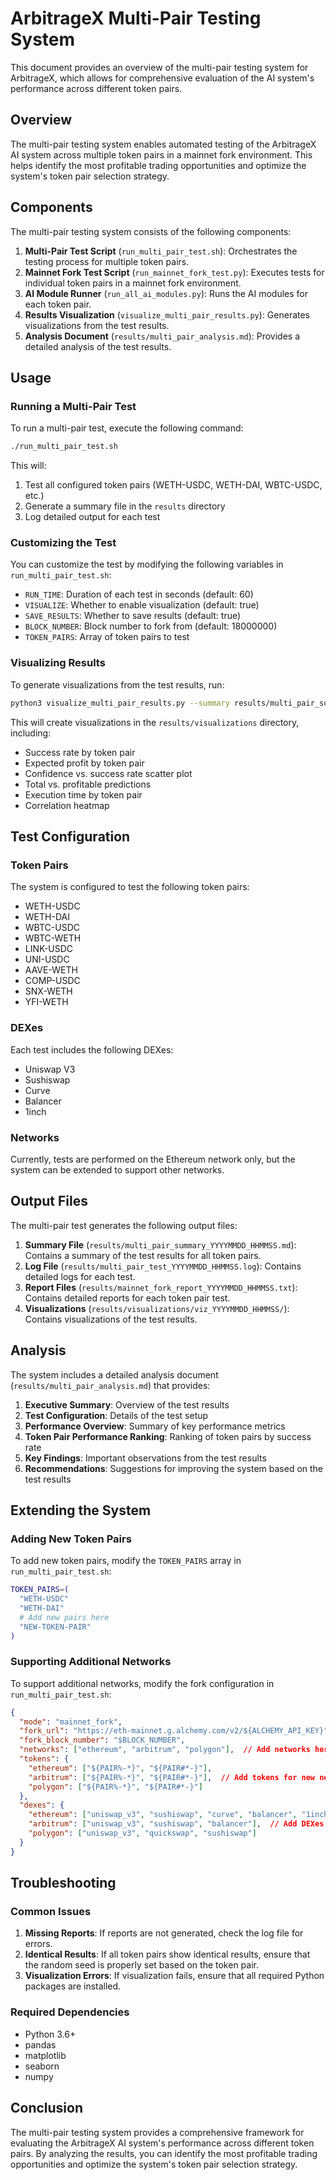# ArbitrageX Multi-Pair Testing System

This document provides an overview of the multi-pair testing system for ArbitrageX, which allows for comprehensive evaluation of the AI system's performance across different token pairs.

## Overview

The multi-pair testing system enables automated testing of the ArbitrageX AI system across multiple token pairs in a mainnet fork environment. This helps identify the most profitable trading opportunities and optimize the system's token pair selection strategy.

## Components

The multi-pair testing system consists of the following components:

1. **Multi-Pair Test Script** (`run_multi_pair_test.sh`): Orchestrates the testing process for multiple token pairs.
2. **Mainnet Fork Test Script** (`run_mainnet_fork_test.py`): Executes tests for individual token pairs in a mainnet fork environment.
3. **AI Module Runner** (`run_all_ai_modules.py`): Runs the AI modules for each token pair.
4. **Results Visualization** (`visualize_multi_pair_results.py`): Generates visualizations from the test results.
5. **Analysis Document** (`results/multi_pair_analysis.md`): Provides a detailed analysis of the test results.

## Usage

### Running a Multi-Pair Test

To run a multi-pair test, execute the following command:

```bash
./run_multi_pair_test.sh
```

This will:
1. Test all configured token pairs (WETH-USDC, WETH-DAI, WBTC-USDC, etc.)
2. Generate a summary file in the `results` directory
3. Log detailed output for each test

### Customizing the Test

You can customize the test by modifying the following variables in `run_multi_pair_test.sh`:

- `RUN_TIME`: Duration of each test in seconds (default: 60)
- `VISUALIZE`: Whether to enable visualization (default: true)
- `SAVE_RESULTS`: Whether to save results (default: true)
- `BLOCK_NUMBER`: Block number to fork from (default: 18000000)
- `TOKEN_PAIRS`: Array of token pairs to test

### Visualizing Results

To generate visualizations from the test results, run:

```bash
python3 visualize_multi_pair_results.py --summary results/multi_pair_summary_YYYYMMDD_HHMMSS.md
```

This will create visualizations in the `results/visualizations` directory, including:
- Success rate by token pair
- Expected profit by token pair
- Confidence vs. success rate scatter plot
- Total vs. profitable predictions
- Execution time by token pair
- Correlation heatmap

## Test Configuration

### Token Pairs

The system is configured to test the following token pairs:
- WETH-USDC
- WETH-DAI
- WBTC-USDC
- WBTC-WETH
- LINK-USDC
- UNI-USDC
- AAVE-WETH
- COMP-USDC
- SNX-WETH
- YFI-WETH

### DEXes

Each test includes the following DEXes:
- Uniswap V3
- Sushiswap
- Curve
- Balancer
- 1inch

### Networks

Currently, tests are performed on the Ethereum network only, but the system can be extended to support other networks.

## Output Files

The multi-pair test generates the following output files:

1. **Summary File** (`results/multi_pair_summary_YYYYMMDD_HHMMSS.md`): Contains a summary of the test results for all token pairs.
2. **Log File** (`results/multi_pair_test_YYYYMMDD_HHMMSS.log`): Contains detailed logs for each test.
3. **Report Files** (`results/mainnet_fork_report_YYYYMMDD_HHMMSS.txt`): Contains detailed reports for each token pair test.
4. **Visualizations** (`results/visualizations/viz_YYYYMMDD_HHMMSS/`): Contains visualizations of the test results.

## Analysis

The system includes a detailed analysis document (`results/multi_pair_analysis.md`) that provides:

1. **Executive Summary**: Overview of the test results
2. **Test Configuration**: Details of the test setup
3. **Performance Overview**: Summary of key performance metrics
4. **Token Pair Performance Ranking**: Ranking of token pairs by success rate
5. **Key Findings**: Important observations from the test results
6. **Recommendations**: Suggestions for improving the system based on the test results

## Extending the System

### Adding New Token Pairs

To add new token pairs, modify the `TOKEN_PAIRS` array in `run_multi_pair_test.sh`:

```bash
TOKEN_PAIRS=(
  "WETH-USDC"
  "WETH-DAI"
  # Add new pairs here
  "NEW-TOKEN-PAIR"
)
```

### Supporting Additional Networks

To support additional networks, modify the fork configuration in `run_multi_pair_test.sh`:

```json
{
  "mode": "mainnet_fork",
  "fork_url": "https://eth-mainnet.g.alchemy.com/v2/${ALCHEMY_API_KEY}",
  "fork_block_number": "$BLOCK_NUMBER",
  "networks": ["ethereum", "arbitrum", "polygon"],  // Add networks here
  "tokens": {
    "ethereum": ["${PAIR%-*}", "${PAIR#*-}"],
    "arbitrum": ["${PAIR%-*}", "${PAIR#*-}"],  // Add tokens for new networks
    "polygon": ["${PAIR%-*}", "${PAIR#*-}"]
  },
  "dexes": {
    "ethereum": ["uniswap_v3", "sushiswap", "curve", "balancer", "1inch"],
    "arbitrum": ["uniswap_v3", "sushiswap", "balancer"],  // Add DEXes for new networks
    "polygon": ["uniswap_v3", "quickswap", "sushiswap"]
  }
}
```

## Troubleshooting

### Common Issues

1. **Missing Reports**: If reports are not generated, check the log file for errors.
2. **Identical Results**: If all token pairs show identical results, ensure that the random seed is properly set based on the token pair.
3. **Visualization Errors**: If visualization fails, ensure that all required Python packages are installed.

### Required Dependencies

- Python 3.6+
- pandas
- matplotlib
- seaborn
- numpy

## Conclusion

The multi-pair testing system provides a comprehensive framework for evaluating the ArbitrageX AI system's performance across different token pairs. By analyzing the results, you can identify the most profitable trading opportunities and optimize the system's token pair selection strategy. 
